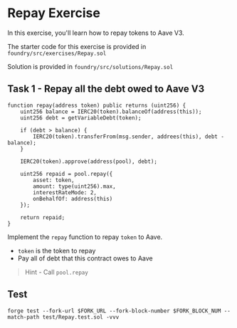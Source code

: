 # Repay Exercise

In this exercise, you'll learn how to repay tokens to Aave V3.

The starter code for this exercise is provided in `foundry/src/exercises/Repay.sol`

Solution is provided in `foundry/src/solutions/Repay.sol`

## Task 1 - Repay all the debt owed to Aave V3

```solidity
function repay(address token) public returns (uint256) {
    uint256 balance = IERC20(token).balanceOf(address(this));
    uint256 debt = getVariableDebt(token);

    if (debt > balance) {
        IERC20(token).transferFrom(msg.sender, addrees(this), debt - balance);
    }

    IERC20(token).approve(address(pool), debt);

    uint256 repaid = pool.repay({
        asset: token,
        amount: type(uint256).max,
        interestRateMode: 2,
        onBehalfOf: address(this)
    });

    return repaid;
}
```

Implement the `repay` function to repay `token` to Aave.

- `token` is the token to repay
- Pay all of debt that this contract owes to Aave

> Hint - Call `pool.repay`

## Test

```shell
forge test --fork-url $FORK_URL --fork-block-number $FORK_BLOCK_NUM --match-path test/Repay.test.sol -vvv
```
